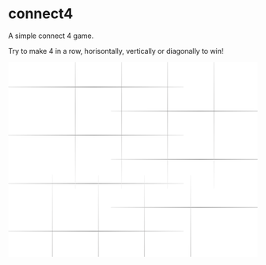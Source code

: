 # connect4

A simple connect 4 game.

Try to make 4 in a row, horisontally, vertically or diagonally to win! 



![](https://github.com/patrinoua/connect4/blob/master/Connect4Screenshot.png)
